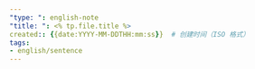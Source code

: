 ```yaml
---
"type: ": english-note
"title: ": <% tp.file.title %>
created:: {{date:YYYY-MM-DDTHH:mm:ss}}  # 创建时间（ISO 格式）
tags:
- english/sentence
---
```

